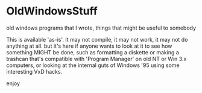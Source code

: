 # OldWindowsStuff

old windows programs that I wrote, things that might be useful to somebody

This is available 'as-is'.  It may not compile, it may not work, it may
not do anything at all.  but it's here if anyone wants to look at it to
see how something MIGHT be done, such as formatting a diskette or making a
trashcan that's compatible with 'Program Manager' on old NT or Win 3.x
computers, or looking at the internal guts of Windows '95 using some
interesting VxD hacks.

enjoy

